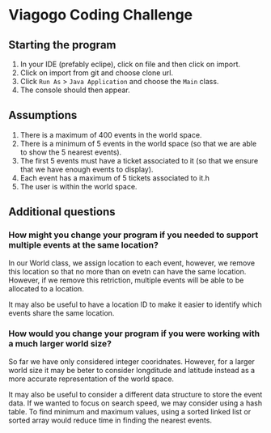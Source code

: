 
# Viagogo Coding Challenge

## Starting the program

1. In your IDE (prefably eclipe), click on file and then click on import.
2. Click on import from git and choose clone url.
3. Click `Run As` > `Java Application` and choose the `Main` class.
4. The console should then appear.

## Assumptions

1. There is a maximum of 400 events in the world space.
2. There is a minimum of 5 events in the world space (so that we are able to show the 5 nearest events).
3. The first 5 events must have a ticket associated to it (so that we ensure that we have enough events to display).
4. Each event has a maximum of 5 tickets associated to it.h
6. The user is within the world space.

## Additional questions
### How might you change your program if you needed to support multiple events at the same location?

In our World class, we assign location to each event, however, we remove this location so that no more than on evetn can have the same location. However, if we remove this retriction, multiple events will be able to be allocated to a location. 

It may also be useful to have a location ID to make it easier to identify which events share the same location.

### How would you change your program if you were working with a much larger world size?

So far we have only considered integer cooridnates. However, for a larger world size it may be beter to consider longditude and latitude instead as a more accurate representation of the world space.

It may also be useful to consider a different data structure to store the event data. If we wanted to focus on search speed, we may consider using a hash table. To find minimum and maximum values, using a sorted linked list or sorted array would reduce time in finding the nearest events. 
